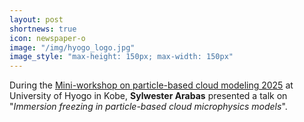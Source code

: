 ```yaml
---
layout: post
shortnews: true
icon: newspaper-o
image: "/img/hyogo_logo.jpg"
image_style: "max-height: 150px; max-width: 150px"
---
```


During the <a href="https://s-shima-lab.sakura.ne.jp/en/events/ws_pbcm2509">Mini-workshop on particle-based cloud modeling 2025</a> at University of Hyogo in Kobe,
  <b>Sylwester Arabas</b> presented a talk on
  "<em>Immersion freezing in particle-based cloud microphysics models</em>".
